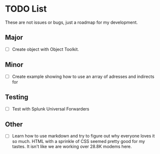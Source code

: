 # TODO List

These are not issues or bugs, just a roadmap for my development.

## Major
- [ ] Create object with Object Toolkit.

## Minor
- [ ] Create example showing how to use an array of adresses and indirects for


## Testing
- [ ] Test with Splunk Universal Forwarders


## Other
- [ ] Learn how to use markdown and try to figure out why everyone loves it so much.  HTML with a sprinkle of CSS seemed pretty good for my tastes.  It isn't like we are working over 28.8K modems here.


